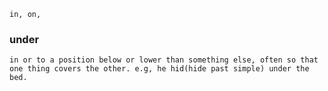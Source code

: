 	in, on,

### under
	in or to a position below or lower than something else, often so that one thing covers the other. e.g, he hid(hide past simple) under the bed.	